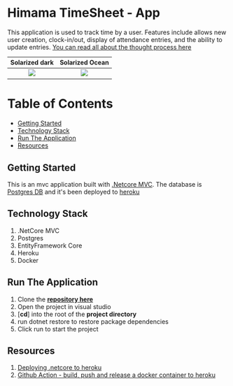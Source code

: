 # Himama TimeSheet - App

This application is used to track time by a user. Features include allows new user creation, clock-in/out, display of attendance entries, and the ability to update entries. [You can read all about the thought process here](./Response.md)

Solarized dark             |  Solarized Ocean
:-------------------------:|:-------------------------:
![](<img width="700" alt="Server Side" src="./index.png">)  |  ![](<img width="700" alt="Server Side" src="./details.png">)


# Table of Contents

- [Getting Started](#getting-started)
- [Technology Stack](#technology-stack)
- [Run The Application](#run-the-application)
- [Resources](#resources)

## Getting Started
This is an mvc application built with [.Netcore MVC](https://docs.microsoft.com/en-us/aspnet/core/tutorials/first-mvc-app/start-mvc?view=aspnetcore-5.0&tabs=visual-studio). The database is [Postgres DB](https://www.heroku.com/postgres) and it's been deployed to [heroku](https://heroku.com/)



## Technology Stack

1. .NetCore MVC
2. Postgres
3. EntityFramework Core
4. Heroku
5. Docker


## Run The Application

1. Clone the [**repository here**](https://github.com/syntiara/Himama.Timesheet.git)
1. Open the project in visual studio
2. [**cd**] into the root of the **project directory**
3. run dotnet restore to restore package dependencies
4. Click run to start the project

## Resources

1. [Deploying .netcore to heroku](https://dev.to/alrobilliard/deploying-net-core-to-heroku-1lfe)
2. [Github Action - build, push and release a docker container to heroku](https://github.com/marketplace/actions/build-push-and-release-a-docker-container-to-heroku)
